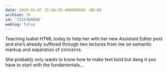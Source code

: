 ```yaml
---
date: 2018-01-07 15:44:50.000000000 -08:00
archive: fb
id: '1515368690'
weblog: false
---
```


Teaching Isabel HTML today to help her with her new Assistant Editor post and she’s already suffered through two lectures from me on semantic markup and separation of concerns.

She probably only wants to know how to make text bold but dang it you have to start with the fundamentals...
